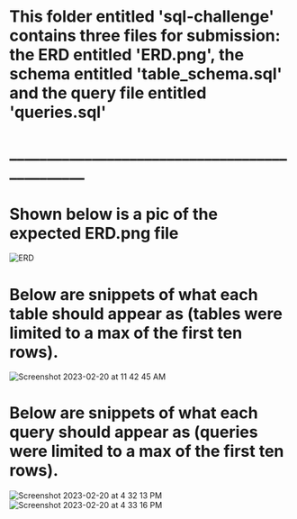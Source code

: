 # This folder entitled 'sql-challenge' contains three files for submission: the ERD entitled 'ERD.png', the schema entitled 'table_schema.sql' and the query file entitled 'queries.sql'



# _______________________________________________

# Shown below is a pic of the expected ERD.png file
![ERD](https://user-images.githubusercontent.com/115322974/220009614-c2b5d0c0-a06b-4617-8f82-5683d131a769.png)

# Below are snippets of what each table should appear as (tables were limited to a max of the first ten rows).

![Screenshot 2023-02-20 at 11 42 45 AM](https://user-images.githubusercontent.com/115322974/220187481-1cd65d00-fa21-4259-88a5-66261578c0a3.png)

# Below are snippets of what each query should appear as (queries were limited to a max of the first ten rows).
![Screenshot 2023-02-20 at 4 32 13 PM](https://user-images.githubusercontent.com/115322974/220217791-7992c724-e8fc-48b7-9df4-2d52c91f15bc.png)
![Screenshot 2023-02-20 at 4 33 16 PM](https://user-images.githubusercontent.com/115322974/220217888-5f7a253e-1dfa-46c6-bcea-3171087faf71.png)

